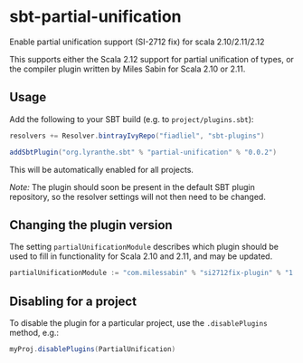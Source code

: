 # sbt-partial-unification
Enable partial unification support (SI-2712 fix) for scala 2.10/2.11/2.12

This supports either the Scala 2.12 support for partial unification of types, or the
compiler plugin written by Miles Sabin for Scala 2.10 or 2.11.

## Usage

Add the following to your SBT build (e.g. to `project/plugins.sbt`):

```scala
resolvers += Resolver.bintrayIvyRepo("fiadliel", "sbt-plugins")

addSbtPlugin("org.lyranthe.sbt" % "partial-unification" % "0.0.2")
```

This will be automatically enabled for all projects.

_Note:_ The plugin should soon be present in the default SBT plugin repository,
so the resolver settings will not then need to be changed.

## Changing the plugin version

The setting `partialUnificationModule` describes which plugin should be used to
fill in functionality for Scala 2.10 and 2.11, and may be updated.

```scala
partialUnificationModule := "com.milessabin" % "si2712fix-plugin" % "1.2.0"
```

## Disabling for a project

To disable the plugin for a particular project, use the `.disablePlugins` method, e.g.:

```scala
myProj.disablePlugins(PartialUnification)
```
